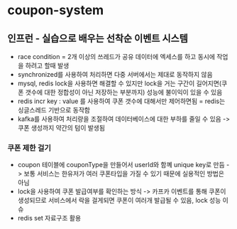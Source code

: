 # coupon-system
## 인프런 - 실습으로 배우는 선착순 이벤트 시스템

- race condition = 2개 이상의 쓰레드가 공유 데이터에 엑세스를 하고 동시에 작업을 하려고 할때 발생
- synchronized를 사용하여 처리하면 다중 서버에서는 제대로 동작하지 않음
- mysql, redis lock을 사용하면 해결할 수 있지만 lock을 거는 구간이 길어지면(쿠폰 갯수에 대한 정합성이 아닌 저장하는 부분까지) 성능에 불이익이 있을 수 있음
- redis incr key : value 를 사용하여 쿠폰 갯수에 대해서만 제어하면됨 = redis는 싱글스레드 기반으로 동작함 
- kafka를 사용하여 처리량을 조절하여 데이터베이스에 대한 부하를 줄일 수 있음 -> 쿠폰 생성까지 약간의 텀이 발생됨

### 쿠폰 제한 걸기
- coupon 테이블에 couponType을 만들어서 userId와 함꼐 unique key로 만듬 -> 보통 서비스는 한유저가 여러 쿠폰타입을 가질 수 있기 때문에 실용적인 방법은 아님
- lock을 사용하여 쿠폰 발급여부를 확인하는 방식 -> 카프카 이벤트를 통해 쿠폰이 생성되므로 서비스에서 락을 걸게되면 쿠폰이 여러개 발급될 수 있음, lock 성능 이슈
- redis set 자료구조 활용